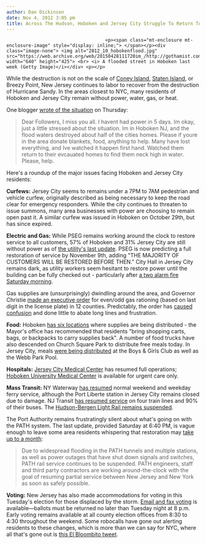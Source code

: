 ```yaml
---
author: Dan Dickinson
date: Nov 4, 2012 3:05 pm
title: Across The Hudson, Hoboken and Jersey City Struggle To Return To Normalcy
---
```


	
										<p><span class="mt-enclosure mt-enclosure-image" style="display: inline;"> </span></p><div class="image-none"> <img alt="2012_10_hobokenflood.jpg" src="https://web.archive.org/web/20150428111720im_/http://gothamist.com/attachments/jen/2012_10_hobokenflood.jpg" width="640" height="425"> <br> <i> A flooded street in Hoboken last week (Getty Image)</i></div> <p></p>

<p>While the destruction is not on the scale of <a href="https://web.archive.org/web/20150428111720/http://gothamist.com/2012/11/03/photos_show_coney_islands_sea_gate.php">Coney Island</a>, <a href="https://web.archive.org/web/20150428111720/http://gothamist.com/2012/11/03/photos_staten_island.php">Staten Island</a>, or Breezy Point, New Jersey continues to labor to recover from the destruction of Hurricane Sandy. In the areas closest to NYC, many residents of Hoboken and Jersey City remain without power, water, gas, or heat.  </p>

<p>One blogger <a href="https://web.archive.org/web/20150428111720/http://ihavenothingin-me.tumblr.com/post/34807098049/dear-followers">wrote of the situation</a> on Thursday:</p>

<blockquote>Dear Followers, I miss you all. I havent had power in 5 days. Im okay, just a little stressed about the situation. Im in Hoboken NJ, and the flood waters destroyed about half of the cities homes. Please if youre in the area donate blankets, food, anything to help. Many have lost everything, and Ive watched it happen first hand. Watched them return to their evcauated homes to find them neck high in water. Please, help.</blockquote>

<p>Here&apos;s a roundup of the major issues facing Hoboken and Jersey City residents:</p>

<p><strong>Curfews:</strong> Jersey City seems to remains under a 7PM to 7AM pedestrian and vehicle curfew, originally described as being necessary to keep the road clear for emergency responders. While the city continues to threaten to issue summons, many area businesses with power are choosing to remain open past it. A similar curfew was issued in Hoboken on October 29th, but has since expired.</p>

<p><strong>Electric and Gas:</strong> While PSEG remains working around the clock to restore service to all customers, 57% of Hoboken and 31% Jersey City are still without power as of <a href="https://web.archive.org/web/20150428111720/http://pseg.com/pdf/PSEG%20Workforce%20Schedule%2020121103.pdf">the utility&apos;s last update</a>.  PSEG is now predicting a full restoration of service by November 9th, adding &quot;THE MAJORITY OF CUSTOMERS WILL BE RESTORED BEFORE THEN.&quot; City Hall in Jersey City remains dark, as utility workers seem hesitant to restore power until the building can be fully checked out - particularly after <a href="https://web.archive.org/web/20150428111720/http://www.jerseycityindependent.com/2012/11/03/two-alarm-fire-at-city-hall-saturday-morning/">a two alarm fire Saturday morning</a>.</p>

<p>Gas supplies are (unsurprisingly) dwindling around the area, and Governor Christie <a href="https://web.archive.org/web/20150428111720/http://www.nj.gov/governor/news/news/552012/20121102n.html">made an executive order</a> for even/odd gas rationing (based on last digit in the license plate) in 12 counties.  Predictably, the order has <a href="https://web.archive.org/web/20150428111720/http://www.nj.com/news/index.ssf/2012/11/nj_residents_experience_mixed.html">caused confusion</a> and done little to abate long lines and frustration.</p>

<p><strong>Food:</strong> Hoboken <a href="https://web.archive.org/web/20150428111720/http://www.hobokennj.org/2012/11/november-3rd-update-for-hoboken-residents/">has six locations</a> where supplies are being distributed - the Mayor&apos;s office has recommended that residents &quot;bring shopping carts, bags, or backpacks to carry supplies back&quot;.  A number of food trucks have also descended on Church Square Park to distribute free meals today.  In Jersey City, meals <a href="https://web.archive.org/web/20150428111720/http://www.cityofjerseycity.com/uploadedFiles/Public_Notices/Press_Releases/Addedfoodcenteradv.pdf">were being distributed</a> at the Boys &amp; Girls Club as well as the Webb Park Pool.</p>

<p><strong>Hospitals:</strong> <a href="https://web.archive.org/web/20150428111720/http://www.libertyhealth.org/">Jersey City Medical Center</a> has resumed full operations; <a href="https://web.archive.org/web/20150428111720/http://www.hobokenumc.com/">Hoboken University Medical Center</a> is available for urgent care only.</p>

<p><strong>Mass Transit:</strong> NY Waterway <a href="https://web.archive.org/web/20150428111720/http://www.nywaterway.com/AdvisoryDetails.aspx?aid=269">has resumed</a> normal weekend and weekday ferry service, although the Port Liberte station in Jersey City remains closed due to damage. NJ Transit <a href="https://web.archive.org/web/20150428111720/http://www.njtransit.com/tm/tm_servlet.srv?hdnPageAction=PressReleaseTo&amp;PRESS_RELEASE_ID=2805">has resumed service</a> on four train lines and 90% of their buses. The <a href="https://web.archive.org/web/20150428111720/http://www.njtransit.com/sa/sa_servlet.srv?hdnPageAction=TravelAlertsTo&amp;selLRLine=HBLR&amp;rel=LightRail">Hudson-Bergen Light Rail remains suspended</a>.</p>

<p>The Port Authority remains frustratingly silent about what&apos;s going on with the PATH system.  The last update, provided Saturday at 6:40 PM, is vague enough to leave some area residents whispering that restoration may <a href="https://web.archive.org/web/20150428111720/http://doctorperky.tumblr.com/post/34942823074/jersey-city-is-slowly-getting-back-on-its-feet-we">take up to a month</a>:</p>

<blockquote>Due to widespread flooding in the PATH tunnels and multiple stations, as well as power outages that have shut down signals and switches, PATH rail service continues to be suspended. PATH engineers, staff and third party contractors are working around-the-clock with the goal of resuming partial service between New Jersey and New York as soon as safely possible.</blockquote>

<p><strong>Voting:</strong> New Jersey has also made accommodations for voting in this Tuesday&apos;s election for those displaced by the storm.  <a href="https://web.archive.org/web/20150428111720/http://nj.gov/state/elections/voting-information-vote-by-mail.html">Email and fax voting</a> is available&#x2014;ballots must be returned no later than Tuesday night at 8 p.m.  Early voting remains available at all county election offices from 8:30 to 4:30 throughout the weekend.  Some robocalls have gone out alerting residents to these changes, which is more than we can say for NYC, where all that&apos;s gone out is <a href="https://web.archive.org/web/20150428111720/https://twitter.com/ElBloombito/status/265110979115884544">this El Bloombito tweet</a>.</p>					
										
									
				